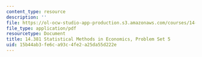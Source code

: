 ```yaml
---
content_type: resource
description: ''
file: https://ol-ocw-studio-app-production.s3.amazonaws.com/courses/14-381-statistical-method-in-economics-fall-2018/15b44ab3fe6ca93c4fe2a25da55d222e_MIT14_381F18_PS5.pdf
file_type: application/pdf
resourcetype: Document
title: 14.381 Statistical Methods in Economics, Problem Set 5
uid: 15b44ab3-fe6c-a93c-4fe2-a25da55d222e
---
```

